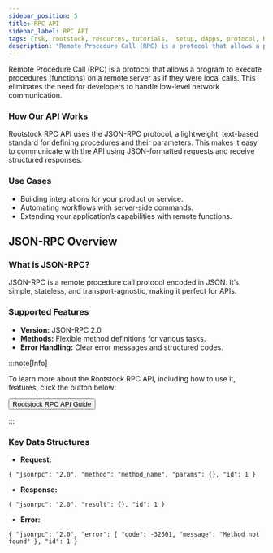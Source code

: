 ```yaml
---
sidebar_position: 5
title: RPC API
sidebar_label: RPC API
tags: [rsk, rootstock, resources, tutorials,  setup, dApps, protocol, RPC, API, ]
description: "Remote Procedure Call (RPC) is a protocol that allows a program to execute procedures (functions) on a remote server as if they were local calls."
---  
```

 
Remote Procedure Call (RPC) is a protocol that allows a program to execute procedures (functions) on a remote server as if they were local calls. This eliminates the need for developers to handle low-level network communication.  

### How Our API Works  
Rootstock RPC API uses the JSON-RPC protocol, a lightweight, text-based standard for defining procedures and their parameters. This makes it easy to communicate with the API using JSON-formatted requests and receive structured responses.  

### Use Cases  
- Building integrations for your product or service.  
- Automating workflows with server-side commands.  
- Extending your application’s capabilities with remote functions.  


## **JSON-RPC Overview**  

### What is JSON-RPC?  
JSON-RPC is a remote procedure call protocol encoded in JSON. It’s simple, stateless, and transport-agnostic, making it perfect for APIs.  

### Supported Features  
- **Version:** JSON-RPC 2.0  
- **Methods:** Flexible method definitions for various tasks.  
- **Error Handling:** Clear error messages and structured codes.  

:::note[Info]

 To learn more about the Rootstock RPC API, including how to use it, features,  click the button below:
 
<Button href="https://dev.rootstock.io/developers/rpc-api/rootstock/" align="left">Rootstock RPC API Guide</Button>

:::

### Key Data Structures  
- **Request:** 
```
{ "jsonrpc": "2.0", "method": "method_name", "params": {}, "id": 1 }
``` 
- **Response:** 
```
{ "jsonrpc": "2.0", "result": {}, "id": 1 }
```  
- **Error:** 
```
{ "jsonrpc": "2.0", "error": { "code": -32601, "message": "Method not found" }, "id": 1 }
```  



